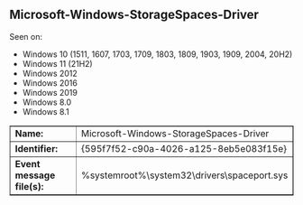 ## Microsoft-Windows-StorageSpaces-Driver

Seen on:
* Windows 10 (1511, 1607, 1703, 1709, 1803, 1809, 1903, 1909, 2004, 20H2)
* Windows 11 (21H2)
* Windows 2012
* Windows 2016
* Windows 2019
* Windows 8.0
* Windows 8.1

<table border="1" class="docutils">
  <tbody>
    <tr>
      <td><b>Name:</b></td>
      <td>Microsoft-Windows-StorageSpaces-Driver</td>
    </tr>
    <tr>
      <td><b>Identifier:</b></td>
      <td>{595f7f52-c90a-4026-a125-8eb5e083f15e}</td>
    </tr>
    <tr>
      <td><b>Event message file(s):</b></td>
      <td>%systemroot%\system32\drivers\spaceport.sys</td>
    </tr>
  </tbody>
</table>

&nbsp;

